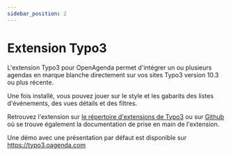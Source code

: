 ```yaml
---
sidebar_position: 2
---
```


# Extension Typo3

L'extension Typo3 pour OpenAgenda permet d'intégrer un ou plusieurs agendas en marque blanche directement sur vos sites Typo3 version 10.3 ou plus récente.

Une fois installé, vous pouvez jouer sur le style et les gabarits des listes d'événements, des vues détails et des filtres.

Retrouvez l'extension sur [le répertoire d'extensions de Typo3](https://extensions.typo3.org/extension/openagenda) ou sur [Github](https://github.com/OpenAgenda/typo3) où se trouve également la documentation de prise en main de l'extension.

Une démo avec une présentation par défaut est disponible sur https://typo3.oagenda.com